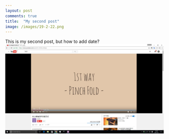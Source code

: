 ```yaml
---
layout: post
comments: true
title:  "My second post"
image: /images/19-2-22.png
---
```


This is my second post, but how to add date?
![Image](/images/19-2-22.png)